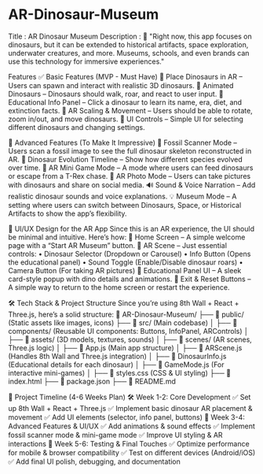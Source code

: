 # AR-Dinosaur-Museum
Title : AR Dinosaur Museum
Description : 🦕 "Right now, this app focuses on dinosaurs, but it can be extended to historical artifacts, space exploration, underwater creatures, and more. Museums, schools, and even brands can use this technology for immersive experiences."

Features
✅ Basic Features (MVP - Must Have)
🔹 Place Dinosaurs in AR – Users can spawn and interact with realistic 3D dinosaurs.
🔹 Animated Dinosaurs – Dinosaurs should walk, roar, and react to user input.
🔹 Educational Info Panel – Click a dinosaur to learn its name, era, diet, and extinction facts.
🔹 AR Scaling & Movement – Users should be able to rotate, zoom in/out, and move dinosaurs.
🔹 UI Controls – Simple UI for selecting different dinosaurs and changing settings.

🚀 Advanced Features (To Make It Impressive)
🌋 Fossil Scanner Mode – Users scan a fossil image to see the full dinosaur skeleton reconstructed in AR.
🦴 Dinosaur Evolution Timeline – Show how different species evolved over time.
🦖 AR Mini Game Mode – A mode where users can feed dinosaurs or escape from a T-Rex chase.
📸 AR Photo Mode – Users can take pictures with dinosaurs and share on social media.
🔊 Sound & Voice Narration – Add realistic dinosaur sounds and voice explanations.
💡 Museum Mode – A setting where users can switch between Dinosaurs, Space, or Historical Artifacts to show the app’s flexibility.


🎨 UI/UX Design for the AR App
Since this is an AR experience, the UI should be minimal and intuitive. Here’s how:
🔹 Home Screen – A simple welcome page with a “Start AR Museum” button.
🔹 AR Scene – Just essential controls:
	• Dinosaur Selector (Dropdown or Carousel)
	• Info Button (Opens the educational panel)
	• Sound Toggle (Enable/Disable dinosaur roars)
	• Camera Button (For taking AR pictures)
🔹 Educational Panel UI – A sleek card-style popup with dino details and animations.
🔹 Exit & Reset Buttons – A simple way to return to the home screen or restart the experience.


🛠️ Tech Stack & Project Structure
Since you’re using 8th Wall + React + Three.js, here’s a solid structure:
📂 AR-Dinosaur-Museum/
├── 📂 public/ (Static assets like images, icons)
├── 📂 src/ (Main codebase)
│ ├── 📂 components/ (Reusable UI components: Buttons, InfoPanel, ARControls)
│ ├── 📂 assets/ (3D models, textures, sounds)
│ ├── 📂 scenes/ (AR scenes, Three.js logic)
│ ├── 📄 App.js (Main app structure)
│ ├── 📄 ARScene.js (Handles 8th Wall and Three.js integration)
│ ├── 📄 DinosaurInfo.js (Educational details for each dinosaur)
│ ├── 📄 GameMode.js (For interactive mini-games)
│ ├── 📄 styles.css (CSS & UI styling)
├── 📄 index.html
├── 📄 package.json
├── 📄 README.md


📅 Project Timeline (4-6 Weeks Plan)
🛠 Week 1-2: Core Development
✅ Set up 8th Wall + React + Three.js
✅ Implement basic dinosaur AR placement & movement
✅ Add UI elements (selector, info panel, buttons)
🎨 Week 3-4: Advanced Features & UI/UX
✅ Add animations & sound effects
✅ Implement fossil scanner mode & mini-game mode
✅ Improve UI styling & AR interactions
🚀 Week 5-6: Testing & Final Touches
✅ Optimize performance for mobile & browser compatibility
✅ Test on different devices (Android/iOS)
✅ Add final UI polish, debugging, and documentation
